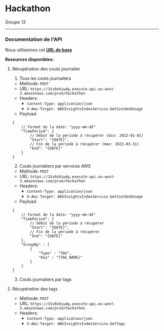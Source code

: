 # Hackathon 
*Groupe 13*

---
### Documentation de l'API

Nous utiliserons cet [**URL de base**](https://31v0z6iw4g.execute-api.eu-west-3.amazonaws.com/prod/hackathon)

**Resources disponibles:**
1. Récupération des couts journalier

    1. Tous les couts journaliers
    - Methode: `POST`
    - URL: `https://31v0z6iw4g.execute-api.eu-west-3.amazonaws.com/prod/hackathon`
    - Headers: 
        - `Content-Type: application/json`
        - `X-Amz-Target: AWSInsightsIndexService.GetCostAndUsage`
    - Payload:
    ```jsonc
    {
        // Format de la date: "yyyy-mm-dd"
        "TimePeriod": {
            // Début de la période à récupérer (min: 2022-01-01)
            "Start": "[DATE]", 
            // Fin de la période à récupérer (max: 2022-03-31)
            "End": "[DATE]"
        }
    }
    ```

    2. Couts journaliers par services AWS
    - Methode: `POST`
    - URL: `https://31v0z6iw4g.execute-api.eu-west-3.amazonaws.com/prod/hackathon`
    - Headers: 
        - `Content-Type: application/json`
        - `X-Amz-Target: AWSInsightsIndexService.GetCostAndUsage`
    - Payload:
    ```jsonc
    {
        // Format de la date: "yyyy-mm-dd"
        "TimePeriod": {
            // Début de la période à récupérer
            "Start": "[DATE]", 
            // Fin de la période à récupérer
            "End": "[DATE]"
        },
        "GroupBy" : [
            {
                "Type" : "TAG",
                "Key" : "[TAG_NAME]"
            }
        ]
    }
    ```

    3. Couts journaliers par tags

2. Récupération des tags
    - Methode: `POST`
    - URL: `https://31v0z6iw4g.execute-api.eu-west-3.amazonaws.com/prod/hackathon`
    - Headers: 
        - `Content-Type: application/json`
        - `X-Amz-Target: AWSInsightsIndexService.GetTags`